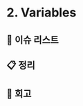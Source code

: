 # 2. Variables

## :pushpin: 이슈 리스트

<!-- 관련 이슈 리스트 링크 -->

## :clipboard: 정리

<!-- 주요 내용이나 파트 별 정리 -->

## :pray: 회고

<!-- 각자 이름으로 링크 걸기 -->

